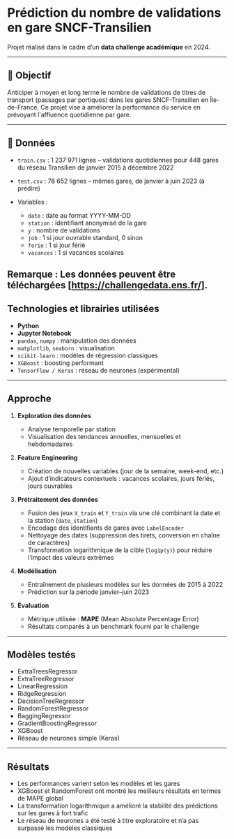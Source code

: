 
# Prédiction du nombre de validations en gare SNCF-Transilien

Projet réalisé dans le cadre d’un **data challenge académique** en 2024.

---

## 🎯 Objectif

Anticiper à moyen et long terme le nombre de validations de titres de transport (passages par portiques) dans les gares SNCF-Transilien en Île-de-France.
Ce projet vise à améliorer la performance du service en prévoyant l'affluence quotidienne par gare.

---

## 📂 Données

* `train.csv` : 1 237 971 lignes – validations quotidiennes pour 448 gares du réseau Transilien de janvier 2015 à décembre 2022
* `test.csv` : 78 652 lignes – mêmes gares, de janvier à juin 2023 (à prédire)
* Variables :

  * `date` : date au format YYYY-MM-DD
  * `station` : identifiant anonymisé de la gare
  * `y` : nombre de validations
  * `job` : 1 si jour ouvrable standard, 0 sinon
  * `ferie` : 1 si jour férié
  * `vacances` : 1 si vacances scolaires


**Remarque :** Les données peuvent être téléchargées [https://challengedata.ens.fr/].
---

## Technologies et librairies utilisées

* **Python**
* **Jupyter Notebook**
* `pandas`, `numpy` : manipulation des données
* `matplotlib`, `seaborn` : visualisation
* `scikit-learn` : modèles de régression classiques
* `XGBoost` : boosting performant
* `TensorFlow / Keras` : réseau de neurones (expérimental)

---

## Approche

1. **Exploration des données**

   * Analyse temporelle par station
   * Visualisation des tendances annuelles, mensuelles et hebdomadaires

2. **Feature Engineering**

   * Création de nouvelles variables (jour de la semaine, week-end, etc.)
   * Ajout d’indicateurs contextuels : vacances scolaires, jours fériés, jours ouvrables

3. **Prétraitement des données**

   * Fusion des jeux `X_train` et `Y_train` via une clé combinant la date et la station (`date_station`)
   * Encodage des identifiants de gares avec `LabelEncoder`
   * Nettoyage des dates (suppression des tirets, conversion en chaîne de caractères)
   * Transformation logarithmique de la cible (`log1p(y)`) pour réduire l’impact des valeurs extrêmes

4. **Modélisation**

   * Entraînement de plusieurs modèles sur les données de 2015 à 2022
   * Prédiction sur la période janvier–juin 2023
    

5. **Évaluation**

   * Métrique utilisée : **MAPE** (Mean Absolute Percentage Error)
   * Résultats comparés à un benchmark fourni par le challenge

---

## Modèles testés

* ExtraTreesRegressor
* ExtraTreeRegressor
* LinearRegression
* RidgeRegression
* DecisionTreeRegressor
* RandomForestRegressor
* BaggingRegressor
* GradientBoostingRegressor
* XGBoost
* Réseau de neurones simple (Keras)

---

## Résultats

* Les performances varient selon les modèles et les gares
* XGBoost et RandomForest ont montré les meilleurs résultats en termes de MAPE global
* La transformation logarithmique a amélioré la stabilité des prédictions sur les gares à fort trafic
* Le réseau de neurones a été testé à titre exploratoire et n’a pas surpassé les modèles classiques



